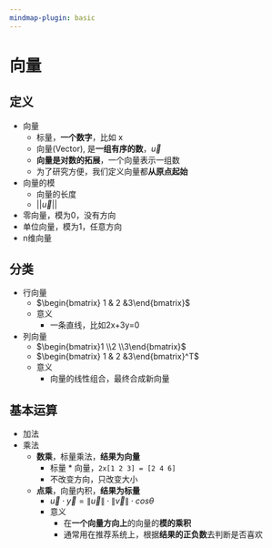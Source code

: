 ```yaml
---
mindmap-plugin: basic
---
```


# 向量

## 定义
- 向量
    - 标量，**一个数字**，比如 x
    - 向量(Vector), 是**一组有序的数**，$\vec{u}$
    - **向量是对数的拓展**，一个向量表示一组数
    - 为了研究方便，我们定义向量都**从原点起始**
- 向量的模
    - 向量的长度
    - $||\vec{u}||$
- 零向量，模为0，没有方向
- 单位向量，模为1，任意方向
- n维向量

## 分类
- 行向量
    - $\begin{bmatrix} 1 & 2 &3\end{bmatrix}$
    - 意义
        - 一条直线，比如2x+3y=0
- 列向量
    - $\begin{bmatrix}1 \\2 \\3\end{bmatrix}$
    - $\begin{bmatrix} 1 & 2 &3\end{bmatrix}^T$
    - 意义
        - 向量的线性组合，最终合成新向量

## 基本运算
- 加法
- 乘法
    - **数乘**，标量乘法，**结果为向量**
        - 标量 * 向量，`2x[1 2 3] = [2 4 6]`
        - 不改变方向，只改变大小
    - **点乘**，向量内积，**结果为标量**
        - $\vec{u} \cdot \vec{y} = \left \| \vec{u} \right \| \cdot \left \| \vec{v} \right \|\cdot cos\theta$
        - 意义
            - 在**一个向量方向上**的向量的**模的乘积**
            - 通常用在推荐系统上，根据**结果的正负数**去判断是否喜欢